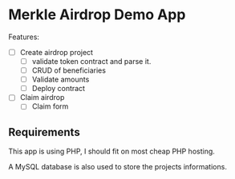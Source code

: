 # Merkle Airdrop Demo App

Features:

- [ ] Create airdrop project
  - [ ] validate token contract and parse it.
  - [ ] CRUD of beneficiaries
  - [ ] Validate amounts
  - [ ] Deploy contract

- [ ] Claim airdrop
  - [ ] Claim form

## Requirements

This app is using PHP, I should fit on most cheap PHP hosting.

A MySQL database is also used to store the projects informations.
